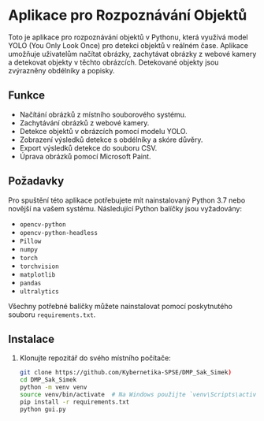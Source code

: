 # Aplikace pro Rozpoznávání Objektů

Toto je aplikace pro rozpoznávání objektů v Pythonu, která využívá model YOLO (You Only Look Once) pro detekci objektů v reálném čase. Aplikace umožňuje uživatelům načítat obrázky, zachytávat obrázky z webové kamery a detekovat objekty v těchto obrázcích. Detekované objekty jsou zvýrazněny obdélníky a popisky.

## Funkce

- Načítání obrázků z místního souborového systému.
- Zachytávání obrázků z webové kamery.
- Detekce objektů v obrázcích pomocí modelu YOLO.
- Zobrazení výsledků detekce s obdélníky a skóre důvěry.
- Export výsledků detekce do souboru CSV.
- Úprava obrázků pomocí Microsoft Paint.

## Požadavky

Pro spuštění této aplikace potřebujete mít nainstalovaný Python 3.7 nebo novější na vašem systému. Následující Python balíčky jsou vyžadovány:

- `opencv-python`
- `opencv-python-headless`
- `Pillow`
- `numpy`
- `torch`
- `torchvision`
- `matplotlib`
- `pandas`
- `ultralytics`

Všechny potřebné balíčky můžete nainstalovat pomocí poskytnutého souboru `requirements.txt`.

## Instalace

1. Klonujte repozitář do svého místního počítače:

   ```bash
   git clone https://github.com/Kybernetika-SPSE/DMP_Sak_Simek)
   cd DMP_Sak_Simek
   python -m venv venv
   source venv/bin/activate  # Na Windows použijte `venv\Scripts\activate`
   pip install -r requirements.txt
   python gui.py

